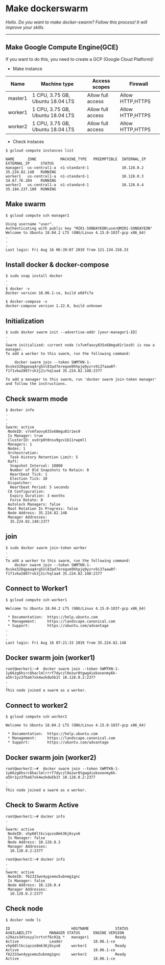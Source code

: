 # Make dockerswarm

*Hello. Do you want to make docker-swarm?
Follow this process!
It will improve your skills.*

-----

## Make Google Compute Engine(GCE) 

If you want to do this, you need to create a GCP (Google Cloud Platform)!


- Make instance

| Name                  | Machine type        | Access scopes     | Firewall |
|-------------------    | -------------------| -------------------| -------------------|
| master1  | 1 CPU, 3.75 GB, Ubuntu 18.04 LTS | Allow full access | Allow HTTP,HTTPS |
| worker1  | 1 CPU, 3.75 GB, Ubuntu 18.04 LTS | Allow full access | Allow HTTP,HTTPS |
| worker2  | 1 CPU, 3.75 GB, Ubuntu 18.04 LTS | Allow full access | Allow HTTP,HTTPS |

- Check instaces
```
$ gcloud compute instances list

NAME      ZONE           MACHINE_TYPE   PREEMPTIBLE  INTERNAL_IP  EXTERNAL_IP     STATUS
manager1  us-central1-a  n1-standard-1               10.128.0.2   35.224.82.148   RUNNING
worker1   us-central1-a  n1-standard-1               10.128.0.3   34.67.76.204    RUNNING
worker2   us-central1-a  n1-standard-1               10.128.0.4   35.184.237.189  RUNNING

```

## Make swarm
```
$ gcloud compute ssh manager1

Using username "user".
Authenticating with public key "MZ01-SONDAYEON\user@MZ01-SONDAYEON"
Welcome to Ubuntu 18.04.2 LTS (GNU/Linux 4.15.0-1037-gcp x86_64)
.
.
.
Last login: Fri Aug 16 06:39:07 2019 from 121.134.158.33

```
## Install docker & docker-compose 
```
$ sudo snap install docker
.
.
$ docker -v
Docker version 18.06.1-ce, build e68fc7a

$ docker-compose -v
docker-compose version 1.22.0, build unknown
```

## Initialization
```
$ sudo docker swarm init --advertise-addr [your-manager1-ID]
.
.
Swarm initialized: current node (v7vmfaovy835x68mgu01r1es9) is now a manager.
To add a worker to this swarm, run the following command:

    docker swarm join --token SWMTKN-1-0vske328qpeaq4rg5nl83ad7ereqxm9hhpjq9yzrv9i37aaw0f-f1f1vkw2807rsk3j2irhqlaa4 35.224.82.148:2377

To add a manager to this swarm, run 'docker swarm join-token manager' and follow the instructions.
```
## Check swarm mode 
```
$ docker info
.
.
.
Swarm: active
 NodeID: v7vmfaovy835x68mgu01r1es9
 Is Manager: true
 ClusterID: xvdrp8t0nsu9gzv1b11rwpmll
 Managers: 1
 Nodes: 1
 Orchestration:
  Task History Retention Limit: 5
 Raft:
  Snapshot Interval: 10000
  Number of Old Snapshots to Retain: 0
  Heartbeat Tick: 1
  Election Tick: 10
 Dispatcher:
  Heartbeat Period: 5 seconds
 CA Configuration:
  Expiry Duration: 3 months
  Force Rotate: 0
 Autolock Managers: false
 Root Rotation In Progress: false
 Node Address: 35.224.82.148
 Manager Addresses:
  35.224.82.148:2377
```
## join

```
$ sudo docker swarm join-token worker
.
.
To add a worker to this swarm, run the following command:
    docker swarm join --token SWMTKN-1-0vske328qpeaq4rg5nl83ad7ereqxm9hhpjq9yzrv9i37aaw0f-f1f1vkw2807rsk3j2irhqlaa4 35.224.82.148:2377
```
## Connect to Worker1
```
$ gcloud compute ssh worker1

Welcome to Ubuntu 18.04.2 LTS (GNU/Linux 4.15.0-1037-gcp x86_64)

 * Documentation:  https://help.ubuntu.com
 * Management:     https://landscape.canonical.com
 * Support:        https://ubuntu.com/advantage
.
.
.
Last login: Fri Aug 16 07:21:33 2019 from 35.224.82.148
```

## Docker swarm join (worker1)
```
root@worker1:~#  docker swarm join --token SWMTKN-1-1y66zg6hsrc8haclmlrrrf7dyczl0ozwr0tgwg4iokoxenmy6k-a5hr1yz3fba67xk4wzkdw5b1t 10.128.0.2:2377
.
.
This node joined a swarm as a worker.
```
## Connect to worker2
```
$ gcloud compute ssh worker2

Welcome to Ubuntu 18.04.2 LTS (GNU/Linux 4.15.0-1037-gcp x86_64)

 * Documentation:  https://help.ubuntu.com
 * Management:     https://landscape.canonical.com
 * Support:        https://ubuntu.com/advantage
```
## Docker swarm join (worker2)
```
root@worker2:~#  docker swarm join --token SWMTKN-1-1y66zg6hsrc8haclmlrrrf7dyczl0ozwr0tgwg4iokoxenmy6k-a5hr1yz3fba67xk4wzkdw5b1t 10.128.0.2:2377
.
.
This node joined a swarm as a worker.
```
## Check to Swarm Active
```
root@worker1:~# docker info
.
.
Swarm: active
 NodeID: vhp68ltkciqszo8mk36j6syx6
 Is Manager: false
 Node Address: 10.128.0.3
 Manager Addresses:
  10.128.0.2:2377
```
```
root@worker2:~# docker info
.
.
Swarm: active
 NodeID: f62333wn4ygsemu5ubnmg1gnc
 Is Manager: false
 Node Address: 10.128.0.4
 Manager Addresses:
  10.128.0.2:2377
```
## Check node
```
$ docker node ls

ID                            HOSTNAME            STATUS              AVAILABILITY        MANAGER STATUS      ENGINE VERSION
s29azx34toxyylnrtvtf6c02q *   manager1            Ready               Active              Leader              18.06.1-ce
vhp68ltkciqszo8mk36j6syx6     worker1             Ready               Active                                  18.06.1-ce
f62333wn4ygsemu5ubnmg1gnc     worker2             Ready               Active                                  18.06.1-ce
```
